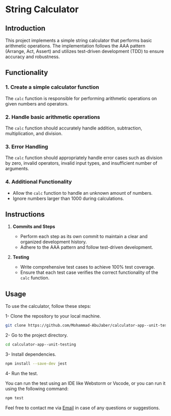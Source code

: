 # String Calculator

## Introduction

This project implements a simple string calculator that performs basic arithmetic operations. The implementation follows
the AAA pattern (Arrange, Act, Assert) and utilizes test-driven development (TDD) to ensure accuracy and robustness.

## Functionality

### 1. Create a simple calculator function

The `calc` function is responsible for performing arithmetic operations on given numbers and operators.

### 2. Handle basic arithmetic operations

The `calc` function should accurately handle addition, subtraction, multiplication, and division.

### 3. Error Handling

The `calc` function should appropriately handle error cases such as division by zero, invalid operators, invalid input
types, and insufficient number of arguments.

### 4. Additional Functionality

- Allow the `calc` function to handle an unknown amount of numbers.
- Ignore numbers larger than 1000 during calculations.

## Instructions

1. **Commits and Steps**
    - Perform each step as its own commit to maintain a clear and organized development history.
    - Adhere to the AAA pattern and follow test-driven development.

2. **Testing**
    - Write comprehensive test cases to achieve 100% test coverage.
    - Ensure that each test case verifies the correct functionality of the `calc` function.

## Usage

To use the calculator, follow these steps:

1- Clone the repository to your local machine.

```bash
git clone https://github.com/Mohammad-AbuJaber/calculator-app--unit-testing.git
```

2- Go to the project directory.

```bash
cd calculator-app--unit-testing
```

3- Install dependencies.

```bash
npm install --save-dev jest
```

4- Run the test.

You can run the test using an IDE like Webstorm or Vscode, or you can run it using the following command:

```bash
npm test
```

Feel free to contact me via [Email](mailto:mohammadabujaber2001@gmail.com "Mohammad Abu Jaber") in case of any questions
or suggestions.
